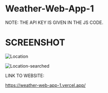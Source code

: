 # Weather-Web-App-1

NOTE: THE API KEY IS GIVEN IN THE JS CODE.

# SCREENSHOT

![Location](https://github.com/Mitalicops/Weather-Web-App-1/assets/120451953/2bca98d7-a8c1-4182-892d-84857b3ba7db)

![Location-searched](https://github.com/Mitalicops/Weather-Web-App-1/assets/120451953/33d6224e-35d7-4eec-9db6-a4070c8f2dc4)

LINK TO WEBSITE:

https://weather-web-app-1.vercel.app/
